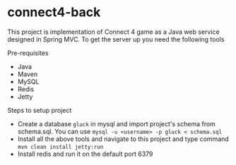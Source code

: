 # connect4-back

This project is implementation of Connect 4 game as a Java web service designed in Spring MVC. 
To get the server up you need the following tools

Pre-requisites
- Java
- Maven
- MySQL
- Redis
- Jetty

Steps to setup project
- Create a database `gluck` in mysql and import project's schema from schema.sql. You can use `mysql -u <username> -p gluck < schema.sql`
- Install all the above tools and navigate to this project and type command `mvn clean install jetty:run` 
- Install redis and run it on the default port 6379
